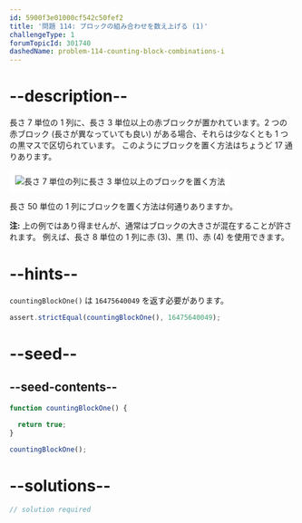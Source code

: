 ```yaml
---
id: 5900f3e01000cf542c50fef2
title: '問題 114: ブロックの組み合わせを数え上げる (1)'
challengeType: 1
forumTopicId: 301740
dashedName: problem-114-counting-block-combinations-i
---
```


# --description--

長さ 7 単位の 1 列に、長さ 3 単位以上の赤ブロックが置かれています。2 つの赤ブロック (長さが異なっていても良い) がある場合、それらは少なくとも 1 つの黒マスで区切られています。 このようにブロックを置く方法はちょうど 17 通りあります。

<img class="img-responsive center-block" alt="長さ 7 単位の列に長さ 3 単位以上のブロックを置く方法" src="https://cdn.freecodecamp.org/curriculum/project-euler/counting-block-combinations-i.png" style="background-color: white; padding: 10px;" />

長さ 50 単位の 1 列にブロックを置く方法は何通りありますか。

**注:** 上の例ではあり得ませんが、通常はブロックの大きさが混在することが許されます。 例えば、長さ 8 単位の 1 列に赤 (3)、黒 (1)、赤 (4) を使用できます。

# --hints--

`countingBlockOne()` は `16475640049` を返す必要があります。

```js
assert.strictEqual(countingBlockOne(), 16475640049);
```

# --seed--

## --seed-contents--

```js
function countingBlockOne() {

  return true;
}

countingBlockOne();
```

# --solutions--

```js
// solution required
```
